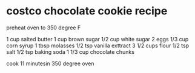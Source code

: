 # costco chocolate cookie recipe

preheat oven to 350 degree F

1 cup salted butter
1 cup brown sugar
1/2 cup white sugar
2 eggs
1/3 cup corn syrup
1 tbsp molasses
1/2 tsp vanilla exttract
3 1/2 cups flour
1/2 tsp salt
1/2 tsp baking soda
1 1/3 cup chocolate chunks

cook 11 minutesin 350 degree oven

